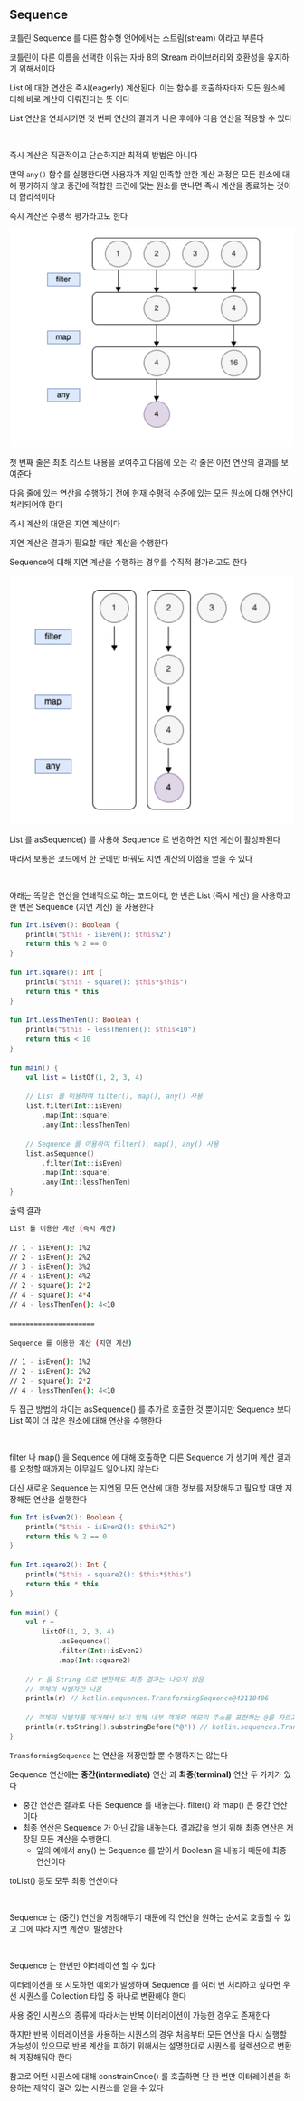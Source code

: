 ## Sequence

코틀린 Sequence 를 다른 함수형 언어에서는 스트림(stream) 이라고 부른다

코틀린이 다른 이름을 선택한 이유는 자바 8의 Stream 라이브러리와 호환성을 유지하기 위해서이다

List 에 대한 연산은 즉시(eagerly) 계산된다.
이는 함수를 호출하자마자 모든 원소에 대해 바로 계산이 이뤄진다는 뜻 이다

List 연산을 연쇄시키면 첫 번째 연산의 결과가 나온 후에야 다음 연산을 적용할 수 있다

</br>

즉시 계산은 직관적이고 단순하지만 최적의 방법은 아니다

만약 `any()` 함수를 실행한다면 사용자가 제일 만족할 만한 계산 과정은 모든 원소에 대해 평가하지 않고 중간에 적합한 조건에 맞는 원소를 만나면 즉시 계산을 종료하는 것이 더 합리적이다

즉시 계산은 수평적 평가라고도 한다

![수평적평가](./img/수평적평가.png)

첫 번째 줄은 최초 리스트 내용을 보여주고 다음에 오는 각 줄은 이전 연산의 결과를 보여준다

다음 줄에 있는 연산을 수행하기 전에 현재 수평적 수준에 있는 모든 원소에 대해 연산이 처리되어야 한다

즉시 계산의 대안은 지연 계산이다

지연 계산은 결과가 필요할 때만 계산을 수행한다

Sequence에 대해 지연 계산을 수행하는 경우를 수직적 평가라고도 한다

![수직적평가](./img/수직적평가.png)

List 를 asSequence() 를 사용해 Sequence 로 변경하면 지연 계산이 활성화된다

따라서 보통은 코드에서 한 군데만 바꿔도 지연 계산의 이점을 얻을 수 있다

</br>

아래는 똑같은 연산을 연쇄적으로 하는 코드이다, 한 번은 List (즉시 계산) 을 사용하고 한 번은 Sequence (지연 계산) 을 사용한다

```kotlin
fun Int.isEven(): Boolean {
    println("$this - isEven(): $this%2")
    return this % 2 == 0
}

fun Int.square(): Int {
    println("$this - square(): $this*$this")
    return this * this
}

fun Int.lessThenTen(): Boolean {
    println("$this - lessThenTen(): $this<10")
    return this < 10
}

fun main() {
    val list = listOf(1, 2, 3, 4)

    // List 를 이용하여 filter(), map(), any() 사용
    list.filter(Int::isEven)
        .map(Int::square)
        .any(Int::lessThenTen)

    // Sequence 를 이용하여 filter(), map(), any() 사용
    list.asSequence()
        .filter(Int::isEven)
        .map(Int::square)
        .any(Int::lessThenTen)
}
```

출력 결과

```bash
List 를 이용한 계산 (즉시 계산)

// 1 - isEven(): 1%2
// 2 - isEven(): 2%2
// 3 - isEven(): 3%2
// 4 - isEven(): 4%2
// 2 - square(): 2*2
// 4 - square(): 4*4
// 4 - lessThenTen(): 4<10

=====================

Sequence 를 이용한 계산 (지연 계산)

// 1 - isEven(): 1%2
// 2 - isEven(): 2%2
// 2 - square(): 2*2
// 4 - lessThenTen(): 4<10
```

두 접근 방법의 차이는 asSequence() 를 추가로 호출한 것 뿐이지만 Sequence 보다 List 쪽이 더 많은 원소에 대해 연산을 수행한다

</br>

filter 나 map() 을 Sequence 에 대해 호출하면 다른 Sequence 가 생기며 계산 결과를 요청할 때까지는 아무일도 일어나지 않는다

대신 새로운 Sequence 는 지연된 모든 연산에 대한 정보를 저장해두고 필요할 때만 저장해둔 연산을 실행한다

```kotlin
fun Int.isEven2(): Boolean {
    println("$this - isEven2(): $this%2")
    return this % 2 == 0
}

fun Int.square2(): Int {
    println("$this - square2(): $this*$this")
    return this * this
}

fun main() {
    val r =
        listOf(1, 2, 3, 4)
            .asSequence()
            .filter(Int::isEven2)
            .map(Int::square2)

    // r 을 String 으로 변환해도 최종 결과는 나오지 않음
    // 객체의 식별자만 나옴
    println(r) // kotlin.sequences.TransformingSequence@42110406

    // 객체의 식별자를 제거해서 보기 위해 내부 객체의 메모리 주소를 표현하는 @를 자르고 봄
    println(r.toString().substringBefore("@")) // kotlin.sequences.TransformingSequence
}
```

`TransformingSequence` 는 연산을 저장만할 뿐 수행하지는 않는다

Sequence 연산에는 **중간(intermediate)** 연산 과 **최종(terminal)** 연산 두 가지가 있다

- 중간 연산은 결과로 다른 Sequence 를 내놓는다. filter() 와 map() 은 중간 연산이다
- 최종 연산은 Sequence 가 아닌 값을 내놓는다. 결과값을 얻기 위해 최종 연산은 저장된 모든 계산을 수행한다.
  - 앞의 예에서 any() 는 Sequence 를 받아서 Boolean 을 내놓기 때문에 최종 연산이다

toList() 등도 모두 최종 연산이다

</br>

Sequence 는 (중간) 연산을 저장해두기 때문에 각 연산을 원하는 순서로 호출할 수 있고 그에 따라 지연 계산이 발생한다

</br>

Sequence 는 한번만 이터레이션 할 수 있다

이터레이션을 또 시도하면 예외가 발생하며 Sequence 를 여러 번 처리하고 싶다면 우선 시퀀스를 Collection 타입 중 하나로 변환해야 한다

사용 중인 시퀀스의 종류에 따라서는 반복 이터레이션이 가능한 경우도 존재한다

하지만 반복 이터레이션을 사용하는 시퀀스의 경우 처음부터 모든 연산을 다시 실행할 가능성이 있으므로 반복 계산을 피하기 위해서는 설명한대로 시퀀스를 컬렉션으로 변환해 저장해둬야 한다

참고로 어떤 시퀀스에 대해 constrainOnce() 를 호출하면 단 한 번만 이터레이션을 허용하는 제약이 걸려 있는 시퀀스를 얻을 수 있다

